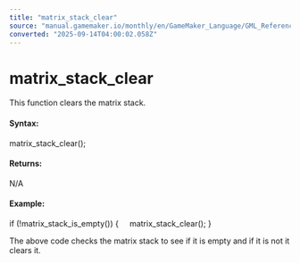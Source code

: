 ```yaml
---
title: "matrix_stack_clear"
source: "manual.gamemaker.io/monthly/en/GameMaker_Language/GML_Reference/Maths_And_Numbers/Matrix_Functions/matrix_stack_clear.htm"
converted: "2025-09-14T04:00:02.058Z"
---
```


# matrix\_stack\_clear

This function clears the matrix stack.

#### Syntax:

matrix\_stack\_clear();

#### Returns:

N/A

#### Example:

if (!matrix\_stack\_is\_empty())
{
    matrix\_stack\_clear();
}

The above code checks the matrix stack to see if it is empty and if it is not it clears it.